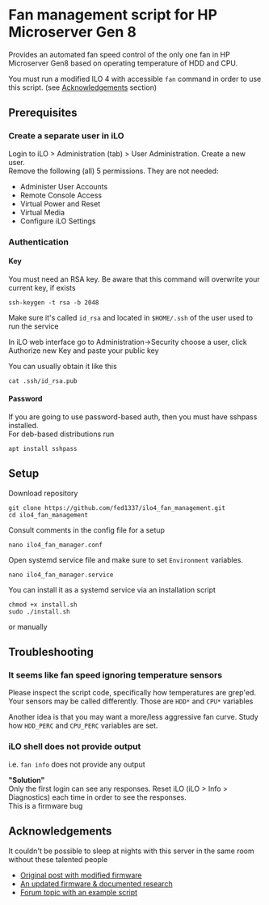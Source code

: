 # Fan management script for HP Microserver Gen 8

Provides an automated fan speed control of the only one fan in
HP Microserver Gen8 based on operating temperature of HDD and CPU.

You must run a modified ILO 4 with accessible `fan` command in order to use this script.
(see [Acknowledgements](#acknowledgements) section)

## Prerequisites

### Create a separate user in iLO

Login to iLO > Administration (tab) > User Administration.
Create a new user.  
Remove the following (all) 5 permissions. They are not needed:

- Administer User Accounts
- Remote Console Access
- Virtual Power and Reset
- Virtual Media
- Configure iLO Settings

### Authentication

#### Key

You must need an RSA key. Be aware that this command will overwrite your current key, if exists

```shell
ssh-keygen -t rsa -b 2048
```

Make sure it's called `id_rsa` and located in `$HOME/.ssh` of the user used to run the service

In iLO web interface go to Administration->Security choose a user, click Authorize new Key and paste your public key

You can usually obtain it like this

```shell
cat .ssh/id_rsa.pub
```

#### Password

If you are going to use password-based auth, then you must have sshpass installed.  
For deb-based distributions run

```shell
apt install sshpass
```

## Setup

Download repository

```shell
git clone https://github.com/fed1337/ilo4_fan_management.git
cd ilo4_fan_management
```

Consult comments in the config file for a setup

```shell
nano ilo4_fan_manager.conf
```

Open systemd service file and make sure to set `Environment` variables.

```shell
nano ilo4_fan_manager.service
```

You can install it as a systemd service via an installation script

```shell
chmod +x install.sh
sudo ./install.sh
```

or manually

## Troubleshooting

### It seems like fan speed ignoring temperature sensors

Please inspect the script code, specifically how temperatures are grep'ed. Your sensors may be called differently.
Those are `HDD*` and `CPU*` variables

Another idea is that you may want a more/less aggressive fan curve. Study how `HDD_PERC` and `CPU_PERC` variables are
set.

### iLO shell does not provide output

i.e. `fan info` does not provide any output

**"Solution"**  
Only the first login can see any responses.
Reset iLO (iLO > Info > Diagnostics) each time in order to see the responses.  
This is a firmware bug

## Acknowledgements

It couldn't be possible to sleep at nights with this server in the same room without these talented people

- [Original post with modified firmware](https://www.reddit.com/r/homelab/comments/hix44v/silence_of_the_fans_pt_2_hp_ilo_4_273_now_with/)
- [An updated firmware & documented research](https://github.com/kendallgoto/ilo4_unlock/tree/main)
- [Forum topic with an example script](https://forums.unraid.net/topic/141249-how-to-control-hpe-ilo-fan-speed-ilo-4-gen-8~9/)

